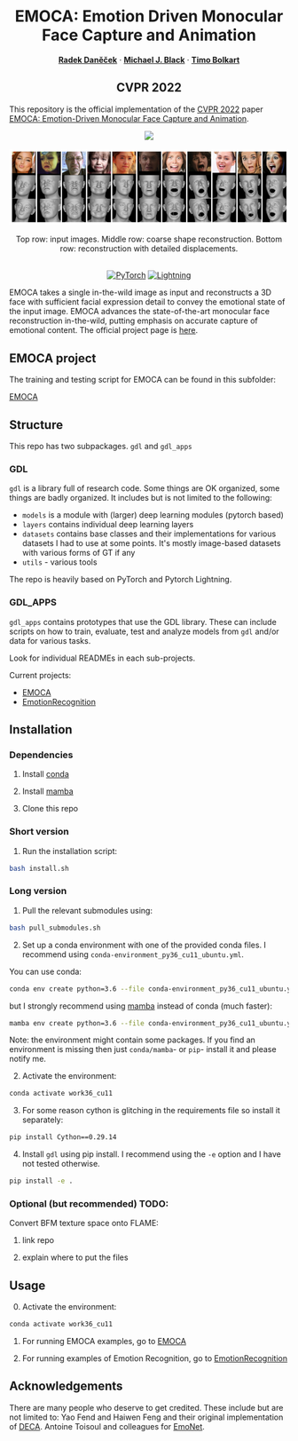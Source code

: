 
<!-- # EMOCA -->
<h1 align="center">EMOCA: Emotion Driven Monocular Face Capture and Animation</h1>
<p align="center">

  <p align="center">
    <a href="https://ps.is.tuebingen.mpg.de/person/rdanecek"><strong>Radek Daněček</strong></a>    
    ·
    <a href="https://ps.is.tuebingen.mpg.de/person/black"><strong>Michael J. Black</strong></a>
    ·
    <a href="https://ps.is.tuebingen.mpg.de/person/tbolkart"><strong>Timo Bolkart</strong></a>

  </p>
  <h2 align="center">CVPR 2022</h2>
  <div align="center">
  </div>

  <!-- <a href="">
    <img src="./assets/teaser.jpeg" alt="Logo" width="100%">
  </a> -->

This repository is the official implementation of the [CVPR 2022](https://cvpr2022.thecvf.com/) paper [EMOCA: Emotion-Driven Monocular Face Capture and Animation](https://emoca.is.tue.mpg.de/). 



  <!-- 
<p align="center"> 
<img src="gdl_apps/EMOCA/EMOCA_gif_sparse_det.gif">
<img src="gdl_apps/EMOCA/EMOCA_gif_sparse_rec.gif">
</p>
-->
<p align="center"> 
<img src="gdl_apps/EMOCA/EMOCA_gif_sparse_det_rec.gif">
</p>

<p align="center"> 
<img src="gdl_apps/EMOCA/emoca.png">
</p>
<p align="center">Top row: input images. Middle row: coarse shape reconstruction. Bottom row: reconstruction with detailed displacements.<p align="center">


<p align="center">
  <br>
    <a href="https://pytorch.org/get-started/locally/"><img alt="PyTorch" src="https://img.shields.io/badge/PyTorch-ee4c2c?logo=pytorch&logoColor=white"></a>
    <a href="https://pytorchlightning.ai/"><img alt="Lightning" src="https://img.shields.io/badge/-Lightning-792ee5?logo=pytorchlightning&logoColor=white"></a>
</p>

EMOCA takes a single in-the-wild image as input and reconstructs a 3D face with sufficient facial expression detail to convey the emotional state of the input image. EMOCA advances the state-of-the-art monocular face reconstruction in-the-wild, putting emphasis on accurate capture of emotional content. The official project page is [here](https://emoca.is.tue.mpg.de/index.html).
 

## EMOCA project 
The training and testing script for EMOCA can be found in this subfolder: 

[EMOCA](gdl_apps/EMOCA) 


## Structure 
This repo has two subpackages. `gdl` and `gdl_apps` 

### GDL
`gdl` is a library full of research code. Some things are OK organized, some things are badly organized. It includes but is not limited to the following: 

- `models` is a module with (larger) deep learning modules (pytorch based) 
- `layers` contains individual deep learning layers 
- `datasets` contains base classes and their implementations for various datasets I had to use at some points. It's mostly image-based datasets with various forms of GT if any
- `utils` - various tools

The repo is heavily based on PyTorch and Pytorch Lightning. 

### GDL_APPS 
`gdl_apps` contains prototypes that use the GDL library. These can include scripts on how to train, evaluate, test and analyze models from `gdl` and/or data for various tasks. 

Look for individual READMEs in each sub-projects. 

Current projects: 
- [EMOCA](gdl_apps/EMOCA) 
- [EmotionRecognition](gdl_apps/EmotionRecognition)


## Installation 

### Dependencies

1) Install [conda](https://docs.conda.io/en/latest/miniconda.html)

2) Install [mamba](https://github.com/mamba-org/mamba)

<!-- 0) Clone the repo with submodules:  -->
<!-- ``` -->
<!-- git clone --recurse-submodules ... -->
<!-- ``` -->
3) Clone this repo

### Short version 

1) Run the installation script: 

```bash
bash install.sh
```

### Long version

1) Pull the relevant submodules using: 
```bash
bash pull_submodules.sh
```


2) Set up a conda environment with one of the provided conda files. I recommend using `conda-environment_py36_cu11_ubuntu.yml`.  
<!-- This is the one I use for the cluster `conda-environment_py36_cu11_cluster.yml`. The differences between tehse two are probably not important but I include both for completeness.  -->

You can use conda:
```bash
conda env create python=3.6 --file conda-environment_py36_cu11_ubuntu.yml
```

but I strongly recommend using [mamba](https://github.com/mamba-org/mamba) instead of conda (much faster): 

```bash
mamba env create python=3.6 --file conda-environment_py36_cu11_ubuntu.yml
```

Note: the environment might contain some packages. If you find an environment is missing then just `conda/mamba`- or  `pip`- install it and please notify me.

2) Activate the environment: 
```bash 
conda activate work36_cu11
```

3) For some reason cython is glitching in the requirements file so install it separately: 
```bash 
pip install Cython==0.29.14
```

4) Install `gdl` using pip install. I recommend using the `-e` option and I have not tested otherwise. 

```bash
pip install -e .
```

### Optional (but recommended) TODO:

Convert BFM texture space onto FLAME: 

1) link repo 

2) explain where to put the files 


## Usage 
0) Activate the environment: 
```bash
conda activate work36_cu11
```

1) For running EMOCA examples, go to [EMOCA](gdl_apps/EMOCA) 

2) For running examples of Emotion Recognition, go to [EmotionRecognition](gdl_apps/EmotionRecognition)


## Acknowledgements 
There are many people who deserve to get credited. These include but are not limited to: 
Yao Fend and Haiwen Feng and their original implementation of [DECA](https://github.com/YadiraF/DECA).
Antoine Toisoul and colleagues for [EmoNet](https://github.com/face-analysis/emonet).
